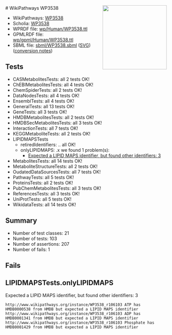 <img style="float: right; width: 200px" src="../logo.png" />
# WikiPathways WP3538

* WikiPathways: [WP3538](https://identifiers.org/wikipathways:WP3538)
* Scholia: [WP3538](https://scholia.toolforge.org/wikipathways/WP3538)
* WPRDF file: [wp/Human/WP3538.ttl](../wp/Human/WP3538.ttl)
* GPMLRDF file: [wp/gpml/Human/WP3538.ttl](../wp/gpml/Human/WP3538.ttl)
* SBML file: [sbml/WP3538.sbml](../sbml/WP3538.sbml) ([SVG](../sbml/WP3538.svg)) ([conversion notes](../sbml/WP3538.txt))

## Tests
* CASMetabolitesTests: all 2 tests OK!
* ChEBIMetabolitesTests: all 4 tests OK!
* ChemSpiderTests: all 2 tests OK!
* DataNodesTests: all 4 tests OK!
* EnsemblTests: all 4 tests OK!
* GeneralTests: all 13 tests OK!
* GeneTests: all 3 tests OK!
* HMDBMetabolitesTests: all 2 tests OK!
* HMDBSecMetabolitesTests: all 3 tests OK!
* InteractionTests: all 7 tests OK!
* KEGGMetaboliteTests: all 2 tests OK!
* LIPIDMAPSTests
    * retiredIdentifiers: .. all OK!
    * onlyLIPIDMAPS: .x we found 1 problem(s):
        * [Expected a LIPID MAPS identifier, but found other identifiers: 3](#48cc60ba)
* MetabolitesTests: all 14 tests OK!
* MetaboliteStructureTests: all 2 tests OK!
* OudatedDataSourcesTests: all 7 tests OK!
* PathwayTests: all 5 tests OK!
* ProteinsTests: all 2 tests OK!
* PubChemMetabolitesTests: all 3 tests OK!
* ReferencesTests: all 3 tests OK!
* UniProtTests: all 5 tests OK!
* WikidataTests: all 14 tests OK!


## Summary

* Number of test classes: 21
* Number of tests: 103
* Number of assertions: 207
* Number of fails: 1

## Fails

<a name="48cc60ba" />

## LIPIDMAPSTests.onlyLIPIDMAPS

Expected a LIPID MAPS identifier, but found other identifiers: 3
```
http://www.wikipathways.org/instance/WP3538_r106103 ATP has HMDB0000538 from HMDB but expected a LIPID MAPS identifier
http://www.wikipathways.org/instance/WP3538_r106103 ADP has HMDB0001341 from HMDB but expected a LIPID MAPS identifier
http://www.wikipathways.org/instance/WP3538_r106103 Phosphate has HMDB0001429 from HMDB but expected a LIPID MAPS identifier
```

